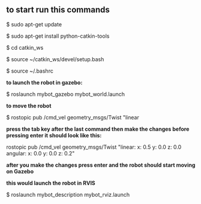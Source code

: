 ## to start run this commands


$ sudo apt-get update

$ sudo apt-get install python-catkin-tools

$ cd catkin_ws

$ source ~/catkin_ws/devel/setup.bash

$ source ~/.bashrc

**to launch the robot in gazebo:**

$ roslaunch mybot_gazebo mybot_world.launch

**to move the robot**

$ rostopic pub /cmd_vel geometry_msgs/Twist "linear 

**press the tab key after the last command then make the changes before pressing enter
it should look like this:**

rostopic pub /cmd_vel geometry_msgs/Twist "linear:
  x: 0.5
  y: 0.0
  z: 0.0
angular:
  x: 0.0
  y: 0.0
  z: 0.2"

**after you make the changes press enter and the robot should start moving on Gazebo**


**this would launch the robot in RVIS**

$ roslaunch mybot_description mybot_rviz.launch







